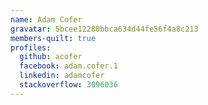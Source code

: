 ```yaml
---
name: Adam Cofer
gravatar: 5bcee12280bbca634d44fe56f4a8c213
members-quilt: true
profiles:
  github: acofer
  facebook: adam.cofer.1
  linkedin: adamcofer
  stackoverflow: 3096036
---
```

